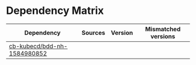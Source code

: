 # Dependency Matrix

Dependency | Sources | Version | Mismatched versions
---------- | ------- | ------- | -------------------
[cb-kubecd/bdd-nh-1584980852](https://github.com/cb-kubecd/bdd-nh-1584980852.git) |  | []() | 
